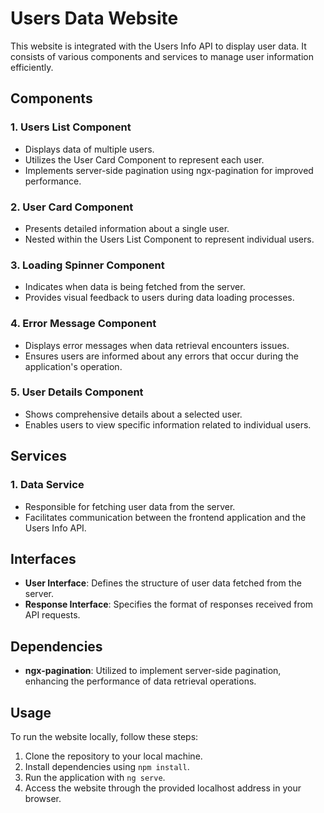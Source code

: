 # Users Data Website

This website is integrated with the Users Info API to display user data. It consists of various components and services to manage user information efficiently.

## Components

### 1. Users List Component

- Displays data of multiple users.
- Utilizes the User Card Component to represent each user.
- Implements server-side pagination using ngx-pagination for improved performance.

### 2. User Card Component

- Presents detailed information about a single user.
- Nested within the Users List Component to represent individual users.

### 3. Loading Spinner Component

- Indicates when data is being fetched from the server.
- Provides visual feedback to users during data loading processes.

### 4. Error Message Component

- Displays error messages when data retrieval encounters issues.
- Ensures users are informed about any errors that occur during the application's operation.

### 5. User Details Component

- Shows comprehensive details about a selected user.
- Enables users to view specific information related to individual users.

## Services

### 1. Data Service

- Responsible for fetching user data from the server.
- Facilitates communication between the frontend application and the Users Info API.

## Interfaces

- **User Interface**: Defines the structure of user data fetched from the server.
- **Response Interface**: Specifies the format of responses received from API requests.

## Dependencies

- **ngx-pagination**: Utilized to implement server-side pagination, enhancing the performance of data retrieval operations.

## Usage

To run the website locally, follow these steps:

1. Clone the repository to your local machine.
2. Install dependencies using `npm install`.
3. Run the application with `ng serve`.
4. Access the website through the provided localhost address in your browser.

